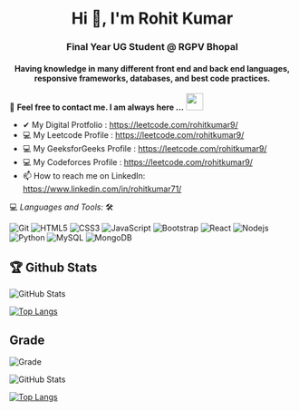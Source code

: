 
<h1 align="center">Hi 🙂, I'm Rohit Kumar</h1>
<h3 align="center">Final Year UG Student @ RGPV Bhopal</h3>

<h4 align="center"> Having knowledge in many different front end and back end languages, responsive frameworks, databases, and best code practices.</h4>



📝 **Feel free to contact me. I am always here ...** <img src="https://media.giphy.com/media/WUlplcMpOCEmTGBtBW/giphy.gif" width="30">
<br>
- ✔  My Digital Protfolio :  https://leetcode.com/rohitkumar9/
- 💻 My Leetcode Profile : https://leetcode.com/rohitkumar9/
- 💻 My GeeksforGeeks Profile : https://leetcode.com/rohitkumar9/
- 💻 My Codeforces Profile : https://leetcode.com/rohitkumar9/
- 📫 How to reach me on LinkedIn: https://www.linkedin.com/in/rohitkumar71/

💻 *Languages and Tools:* 🛠️<br>

![Git](https://img.shields.io/badge/-Git-000000?style=flat&logo=git&logoColor=F05032&labelColor=ffffff)
![HTML5](https://img.shields.io/badge/-HTML5-000000?style=flat&logo=html5&logoColor=ffffff&labelColor=E34F26)
![CSS3](https://img.shields.io/badge/-CSS3-000000?style=flat&logo=css3&logoColor=ffffff&labelColor=1572B6) 
![JavaScript](https://img.shields.io/badge/-JavaScript-000000?style=flat&logo=javascript)
![Bootstrap](https://img.shields.io/badge/-Bootstrap-000000?style=flat&logo=bootstrap&logoColor=ffffff&labelColor=563D7C)
![React](https://img.shields.io/badge/-React-000000?style=flat&logo=react)
![Nodejs](https://img.shields.io/badge/-Nodejs-000000?style=flat&logo=Node.js)
![Python](https://img.shields.io/badge/-Python-000000?style=flat&logo=python)
![MySQL](https://img.shields.io/badge/-MySQL-000000?style=flat&logo=mysql&labelColor=ffffff)
![MongoDB](https://img.shields.io/badge/-MongoDB-000000?style=flat&logo=mongodb&labelColor=ffffff)




## 🏆 Github Stats

![GitHub Stats](https://github-readme-stats.vercel.app/api?username=RohitKumar&show_icons=true&theme=radical)

[![Top Langs](https://github-readme-stats.vercel.app/api/top-langs/?username=RohitKumar&layout=compact&theme=radical)](https://github.com/anuraghazra/github-readme-stats)

## Grade

![Grade](https://img.shields.io/badge/Grade-A%2B-brightgreen)



![GitHub Stats](https://github-readme-stats.vercel.app/api?username=RohitKumar&show_icons=true&theme=radical)

[![Top Langs](https://github-readme-stats.vercel.app/api/top-langs/?username=RohitKumar&layout=compact&theme=radical)](https://github.com/anuraghazra/github-readme-stats)

<br>
